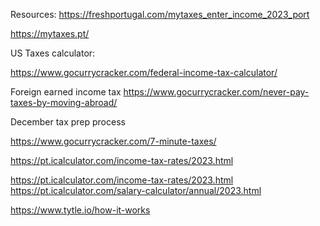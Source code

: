 


Resources:
https://freshportugal.com/mytaxes_enter_income_2023_port




https://mytaxes.pt/

US Taxes calculator:

https://www.gocurrycracker.com/federal-income-tax-calculator/

Foreign earned income tax 
https://www.gocurrycracker.com/never-pay-taxes-by-moving-abroad/

December tax prep process

https://www.gocurrycracker.com/7-minute-taxes/


https://pt.icalculator.com/income-tax-rates/2023.html

https://pt.icalculator.com/income-tax-rates/2023.html
https://pt.icalculator.com/salary-calculator/annual/2023.html



https://www.tytle.io/how-it-works